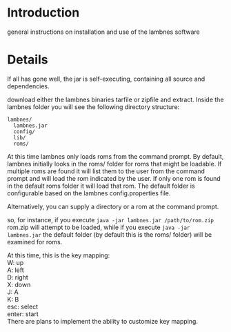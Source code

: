 # Introduction #

general instructions on installation and use of the lambnes software

# Details #

If all has gone well, the jar is self-executing, containing all source and dependencies.

download either the lambnes binaries tarfile or zipfile and extract. Inside the lambnes folder you will see the following directory structure:
```
lambnes/
  lambnes.jar
  config/
  lib/
  roms/
```

At this time lambnes only loads roms from the command prompt. By default, lambnes initially looks in the roms/ folder for roms that might be loadable. If multiple roms are found it will list them to the user from the command prompt and will load the rom indicated by the user. If only one rom is found in the default roms folder it will load that rom. The default folder is configurable based on the lambnes config.properties file.

Alternatively, you can supply a directory or a rom at the command prompt.

so, for instance, if you execute
`java -jar lambnes.jar /path/to/rom.zip`
rom.zip will attempt to be loaded, while if you execute
`java -jar lambnes.jar`
the default folder (by default this is the roms/ folder) will be examined for roms.

At this time, this is the key mapping:<br />
W: up<br />
A: left<br />
D: right<br />
X: down<br />
J: A<br />
K: B<br />
esc: select<br />
enter: start<br />
There are plans to implement the ability to customize key mapping.